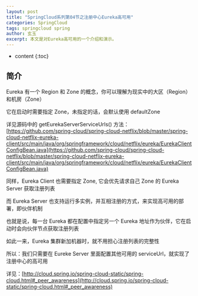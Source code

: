 ```yaml
---
layout: post
title: "SpringCloud系列第04节之注册中心Eureka高可用"
categories: SpringCloud
tags: springcloud spring
author: 玄玉
excerpt: 本文是对Eureka高可用的一个介绍和演示。
---
```


* content
{:toc}


## 简介

Eureka 有一个 Region 和 Zone 的概念，你可以理解为现实中的大区（Region）和机房（Zone）

它在启动时需要指定 Zone，未指定的话，会默认使用 defaultZone

详见源码中的 getEurekaServerServiceUrls() 方法：[https://github.com/spring-cloud/spring-cloud-netflix/blob/master/spring-cloud-netflix-eureka-client/src/main/java/org/springframework/cloud/netflix/eureka/EurekaClientConfigBean.java](https://github.com/spring-cloud/spring-cloud-netflix/blob/master/spring-cloud-netflix-eureka-client/src/main/java/org/springframework/cloud/netflix/eureka/EurekaClientConfigBean.java)

同样，Eureka Client 也需要指定 Zone, 它会优先请求自己 Zone 的 Eureka Server 获取注册列表

而 Eureka Server 也支持运行多实例，并互相注册的方式，来实现高可用的部署，即伙伴机制

也就是说，每一台 Eureka 都在配置中指定另一个 Eureka 地址作为伙伴，它在启动时会向伙伴节点获取注册列表

如此一来，Eureka 集群新加机器时，就不用担心注册列表的完整性

所以：我们只需要在 Eureke Server 里面配置其他可用的 serviceUrl，就实现了注册中心的高可用

详见：[http://cloud.spring.io/spring-cloud-static/spring-cloud.html#_peer_awareness](http://cloud.spring.io/spring-cloud-static/spring-cloud.html#_peer_awareness)